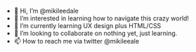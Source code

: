 - 👋 Hi, I’m @mikileedale
- 👀 I’m interested in learning how to navigate this crazy world!
- 🌱 I’m currently learning UX design plus HTML/CSS
- 💞️ I’m looking to collaborate on nothing yet, just learning.
- 📫 How to reach me via twitter @mikileeale

<!---
mikileedale/mikileedale is a ✨ special ✨ repository because its `README.md` (this file) appears on your GitHub profile.
You can click the Preview link to take a look at your changes.
--->
